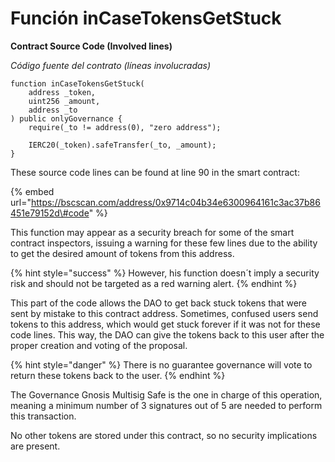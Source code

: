# Función inCaseTokensGetStuck

**Contract Source Code \(Involved lines\)**

_Código fuente del contrato \(líneas involucradas\)_

```text
function inCaseTokensGetStuck(
    address _token,
    uint256 _amount,
    address _to
) public onlyGovernance {
    require(_to != address(0), "zero address");

    IERC20(_token).safeTransfer(_to, _amount);
}
```

These source code lines can be found at line 90 in the smart contract:

{% embed url="https://bscscan.com/address/0x9714c04b34e6300964161c3ac37b86451e79152d\#code" %}

This function may appear as a security breach for some of the smart contract inspectors, issuing a warning for these few lines due to the ability to get the desired amount of tokens from this address.

{% hint style="success" %}
However, his function doesn´t imply a security risk and should not be targeted as a red warning alert. 
{% endhint %}

This part of the code allows the DAO to get back stuck tokens that were sent by mistake to this contract address. Sometimes, confused users send tokens to this address, which would get stuck forever if it was not for these code lines. This way, the DAO can give the tokens back to this user after the proper creation and voting of the proposal. 

{% hint style="danger" %}
There is no guarantee governance will vote to return these tokens back to the user.
{% endhint %}

The Governance Gnosis Multisig Safe is the one in charge of this operation, meaning a minimum number of 3 signatures out of 5 are needed to perform this transaction.

No other tokens are stored under this contract, so no security implications are present.





